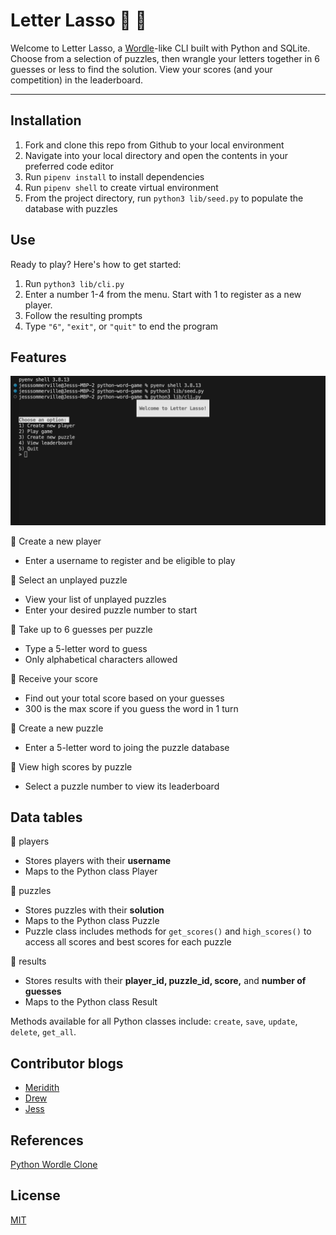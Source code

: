 # Letter Lasso 🐎 🤠

Welcome to Letter Lasso, a [Wordle](https://www.nytimes.com/games/wordle/index.html)-like CLI built with Python and SQLite. Choose from a selection of puzzles, then wrangle your letters together in 6 guesses or less to find the solution. View your scores (and your competition) in the leaderboard.

***

## Installation

1. Fork and clone this repo from Github to your local environment
2. Navigate into your local directory and open the contents in your preferred code editor
3. Run `pipenv install` to install dependencies 
4. Run `pipenv shell` to create virtual environment
5. From the project directory, run `python3 lib/seed.py` to populate the database with puzzles

## Use 
Ready to play? Here's how to get started: 
1. Run `python3 lib/cli.py`
2. Enter a number 1-4 from the menu. Start with 1 to register as a new player. 
3. Follow the resulting prompts
4. Type `"6"`, `"exit"`, or `"quit"` to end the program

## Features 
![](letter_lasso.gif) 

🐎 Create a new player <br>
- Enter a username to register and be eligible to play

🐎 Select an unplayed puzzle <br>
- View your list of unplayed puzzles
- Enter your desired puzzle number to start

🐎 Take up to 6 guesses per puzzle <br>
- Type a 5-letter word to guess 
- Only alphabetical characters allowed

🐎 Receive your score <br>
- Find out your total score based on your guesses
- 300 is the max score if you guess the word in 1 turn

🐎 Create a new puzzle <br>
- Enter a 5-letter word to joing the puzzle database

🐎 View high scores by puzzle <br>
- Select a puzzle number to view its leaderboard

## Data tables
🤠 players <br>
- Stores players with their **username**
- Maps to the Python class Player 

🤠 puzzles <br>
- Stores puzzles with their **solution**
- Maps to the Python class Puzzle
- Puzzle class includes methods for `get_scores()` and `high_scores()` to access all scores and best scores for each puzzle 

🤠 results <br>
- Stores results with their **player_id, puzzle_id, score,** and **number of guesses**
- Maps to the Python class Result

Methods available for all Python classes include: `create`, `save`, `update`, `delete`, `get_all`. 

## Contributor blogs
- [Meridith](https://medium.com/@meridithlawn2)
- [Drew](https://dev.to/drwomble)
- [Jess](https://medium.com/@jesscsommer)


## References 
[Python Wordle Clone](https://realpython.com/python-wordle-clone/)

## License
[MIT](https://choosealicense.com/licenses/mit/)
